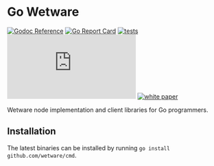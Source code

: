 # Go Wetware

[![Godoc Reference](https://img.shields.io/badge/godoc-reference-blue.svg?style=flat-square)](https://godoc.org/github.com/wetware/go)
[![Go Report Card](https://goreportcard.com/badge/github.com/wetware/go?style=flat-square)](https://goreportcard.com/report/github.com/wetware/go)
[![tests](https://github.com/wetware/go/workflows/Go/badge.svg)](https://github.com/wetware/go/actions/workflows/go.yml)
[![Matrix](https://img.shields.io/matrix/wetware:matrix.org?color=lightpink&label=support%20chat&logo=matrix&style=flat-square)](https://matrix.to/#/#wetware:matrix.org)
[![white paper](https://img.shields.io/badge/white%20paper-reading%20time%20--%207%20min-9cf?style=flat-square)](https://hackmd.io/@fCsHyW7yR3C5lGQFbh9KdQ/SJzOIt9k3)

Wetware node implementation and client libraries for Go programmers.

## Installation

The latest binaries can be installed by running `go install github.com/wetware/cmd`.

